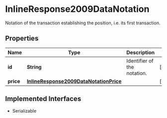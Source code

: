 

# InlineResponse2009DataNotation

Notation of the transaction establishing the position, i.e. its first transaction.

## Properties

Name | Type | Description | Notes
------------ | ------------- | ------------- | -------------
**id** | **String** | Identifier of the notation. |  [optional]
**price** | [**InlineResponse2009DataNotationPrice**](InlineResponse2009DataNotationPrice.md) |  |  [optional]


## Implemented Interfaces

* Serializable


